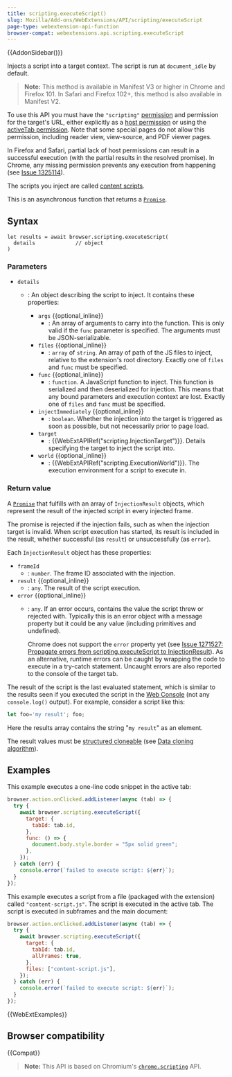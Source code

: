 ```yaml
---
title: scripting.executeScript()
slug: Mozilla/Add-ons/WebExtensions/API/scripting/executeScript
page-type: webextension-api-function
browser-compat: webextensions.api.scripting.executeScript
---
```


{{AddonSidebar()}}

Injects a script into a target context. The script is run at `document_idle` by default.

> **Note:** This method is available in Manifest V3 or higher in Chrome and Firefox 101. In Safari and Firefox 102+, this method is also available in Manifest V2.

To use this API you must have the `"scripting"` [permission](/en-US/docs/Mozilla/Add-ons/WebExtensions/manifest.json/permissions) and permission for the target's URL, either explicitly as a [host permission](/en-US/docs/Mozilla/Add-ons/WebExtensions/manifest.json/permissions#host_permissions) or using the [activeTab permission](/en-US/docs/Mozilla/Add-ons/WebExtensions/manifest.json/permissions#activetab_permission). Note that some special pages do not allow this permission, including reader view, view-source, and PDF viewer pages.

In Firefox and Safari, partial lack of host permissions can result in a successful execution (with the partial results in the resolved promise). In Chrome, any missing permission prevents any execution from happening (see [Issue 1325114](https://crbug.com/1325114)).

The scripts you inject are called [content scripts](/en-US/docs/Mozilla/Add-ons/WebExtensions/Content_scripts).

This is an asynchronous function that returns a [`Promise`](/en-US/docs/Web/JavaScript/Reference/Global_Objects/Promise).

## Syntax

```js-nolint
let results = await browser.scripting.executeScript(
  details             // object
)
```

### Parameters

- `details`

  - : An object describing the script to inject. It contains these properties:

    - `args` {{optional_inline}}
      - : An array of arguments to carry into the function. This is only valid if the `func` parameter is specified. The arguments must be JSON-serializable.
    - `files` {{optional_inline}}
      - : `array` of `string`. An array of path of the JS files to inject, relative to the extension's root directory. Exactly one of `files` and `func` must be specified.
    - `func` {{optional_inline}}
      - : `function`. A JavaScript function to inject. This function is serialized and then deserialized for injection. This means that any bound parameters and execution context are lost. Exactly one of `files` and `func` must be specified.
    - `injectImmediately` {{optional_inline}}
      - : `boolean`. Whether the injection into the target is triggered as soon as possible, but not necessarily prior to page load.
    - `target`
      - : {{WebExtAPIRef("scripting.InjectionTarget")}}. Details specifying the target to inject the script into.
    - `world` {{optional_inline}}
      - : {{WebExtAPIRef("scripting.ExecutionWorld")}}. The execution environment for a script to execute in.

### Return value

A [`Promise`](/en-US/docs/Web/JavaScript/Reference/Global_Objects/Promise) that fulfills with an array of `InjectionResult` objects, which represent the result of the injected script in every injected frame.

The promise is rejected if the injection fails, such as when the injection target is invalid. When script execution has started, its result is included in the result, whether successful (as `result`) or unsuccessfully (as `error`).

Each `InjectionResult` object has these properties:

- `frameId`
  - : `number`. The frame ID associated with the injection.
- `result` {{optional_inline}}
  - : `any`. The result of the script execution.
- `error` {{optional_inline}}
  - : `any`. If an error occurs, contains the value the script threw or rejected with. Typically this is an error object with a message property but it could be any value (including primitives and undefined).

    Chrome does not support the `error` property yet (see [Issue 1271527: Propagate errors from scripting.executeScript to InjectionResult](https://crbug.com/1271527)). As an alternative, runtime errors can be caught by wrapping the code to execute in a try-catch statement. Uncaught errors are also reported to the console of the target tab.

The result of the script is the last evaluated statement, which is similar to the results seen if you executed the script in the [Web Console](https://firefox-source-docs.mozilla.org/devtools-user/web_console/index.html) (not any `console.log()` output). For example, consider a script like this:

```js
let foo='my result'; foo;
```

Here the results array contains the string "`my result`" as an element.

The result values must be [structured cloneable](/en-US/docs/Web/API/Web_Workers_API/Structured_clone_algorithm) (see [Data cloning algorithm](/en-US/docs/Mozilla/Add-ons/WebExtensions/Chrome_incompatibilities#data_cloning_algorithm)).

## Examples

This example executes a one-line code snippet in the active tab:

```js
browser.action.onClicked.addListener(async (tab) => {
  try {
    await browser.scripting.executeScript({
      target: {
        tabId: tab.id,
      },
      func: () => {
        document.body.style.border = "5px solid green";
      },
    });
  } catch (err) {
    console.error(`failed to execute script: ${err}`);
  }
});
```

This example executes a script from a file (packaged with the extension) called `"content-script.js"`. The script is executed in the active tab. The script is executed in subframes and the main document:

```js
browser.action.onClicked.addListener(async (tab) => {
  try {
    await browser.scripting.executeScript({
      target: {
        tabId: tab.id,
        allFrames: true,
      },
      files: ["content-script.js"],
    });
  } catch (err) {
    console.error(`failed to execute script: ${err}`);
  }
});
```

{{WebExtExamples}}

## Browser compatibility

{{Compat}}

> **Note:** This API is based on Chromium's [`chrome.scripting`](https://developer.chrome.com/docs/extensions/reference/scripting/#method-executeScript) API.
